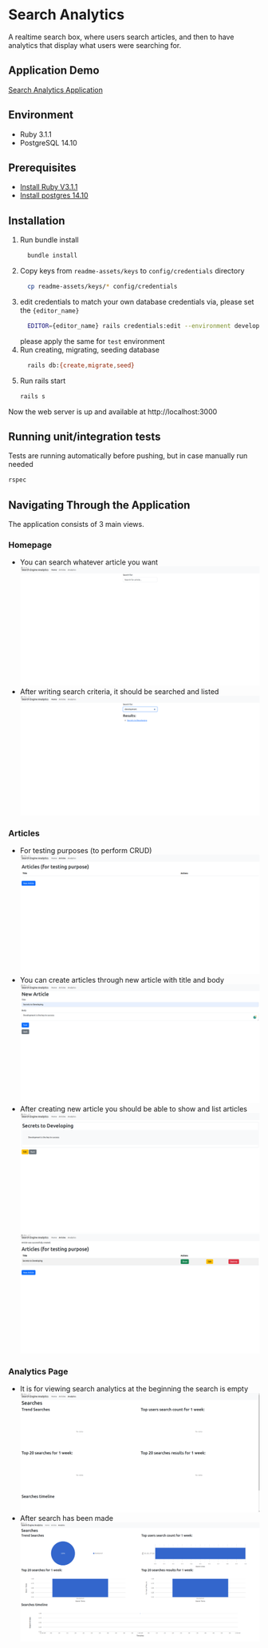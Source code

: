 # Search Analytics

A realtime search box, where users search articles, and then to have analytics that
display what users were searching for.

## Application Demo
[Search Analytics Application](https://search-analytics-8586adffc5e9.herokuapp.com/)

## Environment

* Ruby 3.1.1
* PostgreSQL 14.10

## Prerequisites

- [Install Ruby V3.1.1](https://rvm.io/)
- [Install postgres 14.10](https://www.postgresql.org/download/linux/debian/)

## Installation

1. Run bundle install
    ```sh
      bundle install
    ```
2. Copy keys from `readme-assets/keys` to `config/credentials` directory
    ```sh
      cp readme-assets/keys/* config/credentials
    ```
3. edit credentials to match your own database credentials via, please set the `{editor_name}`
    ```sh
      EDITOR={editor_name} rails credentials:edit --environment development
    ```
   please apply the same for `test` environment
4. Run creating, migrating, seeding database
    ```sh
      rails db:{create,migrate,seed}
    ```
5. Run rails start
    ```sh
    rails s
    ```

Now the web server is up and available at http://localhost:3000

## Running unit/integration tests

Tests are running automatically before pushing, but in case manually run needed

```sh
rspec
```

## Navigating Through the Application
The application consists of 3 main views.
### Homepage
- You can search whatever article you want
  ![Homepage](./readme-assets/images/homepage.png)
- After writing search criteria, it should be searched and listed
  ![Homepage with search](./readme-assets/images/search-homepage.png)
### Articles
- For testing purposes (to perform CRUD)
  ![Empty articles page](./readme-assets/images/empty-articles.png)
- You can create articles through new article with title and body
  ![Create article](./readme-assets/images/new-article.png)
- After creating new article you should be able to show and list articles
  ![Show article](./readme-assets/images/show-article.png)
  ![List articles](./readme-assets/images/list-articles.png)
### Analytics Page
- It is for viewing search analytics at the beginning the search is empty
  ![Empty analytics](./readme-assets/images/empty-analytics.png)
- After search has been made
  ![Analytics](./readme-assets/images/analytics.png)